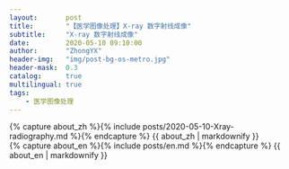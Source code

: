 ```yaml
---
layout:       post
title:        "【医学图像处理】X-ray 数字射线成像"
subtitle:     "X-ray 数字射线成像"
date:         2020-05-10 09:10:00
author:       "ZhongYX"
header-img:   "img/post-bg-os-metro.jpg"
header-mask:  0.3
catalog:      true
multilingual: true
tags:
    - 医学图像处理
---
```


<!-- Chinese Version -->
<div class="zh post-container">
    {% capture about_zh %}{% include posts/2020-05-10-Xray-radiography.md %}{% endcapture %}
    {{ about_zh | markdownify }}
</div>

<!-- English Version -->
<div class="en post-container">
    {% capture about_en %}{% include posts/en.md %}{% endcapture %}
    {{ about_en | markdownify }}
</div>
